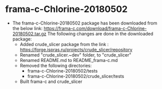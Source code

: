 # frama-c-Chlorine-20180502
* The frama-c-Chlorine-20180502 package has been downloaded from the below link:
	https://frama-c.com/download/frama-c-Chlorine-20180502.tar.gz
   The following changes are done in the downloaded package:
	- Added crude_slicer package from the link : https://forge.ispras.ru/projects/crude_slicer/repository 
	- Renamed "crude_slicer.~dev" folder, to "crude_slicer"
	- Renamed README.md to README_frama-c.md
	- Removed the following directories:
		- frama-c-Chlorine-20180502/tests 
		- frama-c-Chlorine-20180502/crude_slicer/tests
	- Built frama-c and crude_slicer
